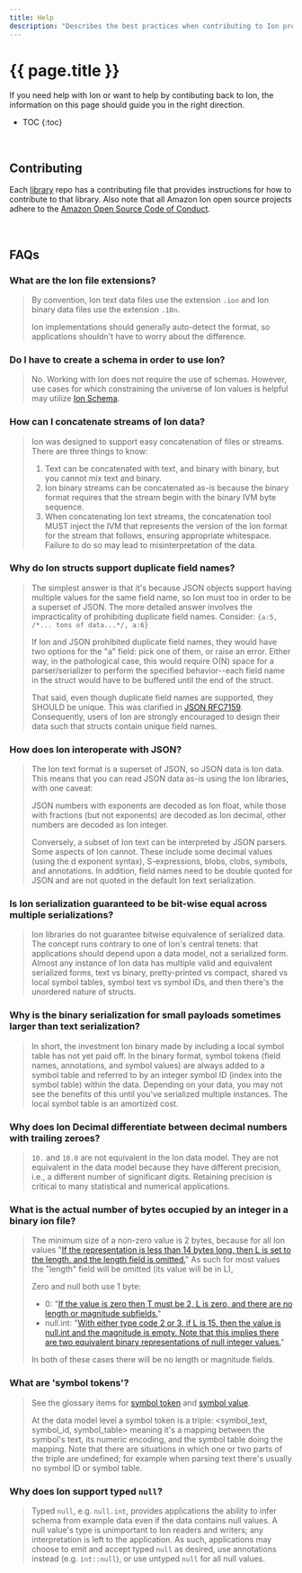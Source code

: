 ```yaml
---
title: Help
description: "Describes the best practices when contributing to Ion projects, how to contact the Ion Team, and answers Frequently Asked Questions (FAQs) about Amazon Ion."
---
```


# {{ page.title }}

If you need help with Ion or want to help by contibuting back to Ion, the information on this page should guide you in the right direction.

* TOC
{:toc}

<br/>

## Contributing

Each [library](libs.html) repo has a contributing file that provides instructions for how to contribute to that library. Also note that all Amazon Ion open source projects adhere to the [Amazon Open Source Code of Conduct](https://aws.github.io/code-of-conduct.html).

<br/>

## FAQs

### What are the Ion file extensions?

> By convention, Ion text data files use the extension `.ion` and Ion binary data files use the extension `.10n`.
> 
> Ion implementations should generally auto-detect the format, so applications shouldn't have to worry about the difference.

### Do I have to create a schema in order to use Ion?

> No.  Working with Ion does not require the use of schemas.  However, use cases for which constraining the universe of Ion values is helpful may utilize [Ion Schema](https://amzn.github.io/ion-schema/).

### How can I concatenate streams of Ion data?

> Ion was designed to support easy concatenation of files or streams. There are three things to know:
> 
> 1. Text can be concatenated with text, and binary with binary, but you cannot mix text and binary.
> 1. Ion binary streams can be concatenated as-is because the binary format requires that the stream begin with the binary IVM byte sequence.
> 1. When concatenating Ion text streams, the concatenation tool MUST inject the IVM that represents the version of the Ion format for the stream that follows, ensuring appropriate whitespace. Failure to do so may lead to misinterpretation of the data.

### Why do Ion structs support duplicate field names?

> The simplest answer is that it's because JSON objects support having multiple values for the same field name, so Ion must too in order to be a superset of JSON. The more detailed answer involves the impracticality of prohibiting duplicate field names. Consider:
> ```{a:5, /*... tons of data...*/, a:6}```
>
> If Ion and JSON prohibited duplicate field names, they would have two options for the "a" field: pick one of them, or raise an error. Either way, in the pathological case, this would require O(N) space for a parser/serializer to perform the specified behavior--each field name in the struct would have to be buffered until the end of the struct.
> 
> That said, even though duplicate field names are supported, they SHOULD be unique. This was clarified in [JSON RFC7159](https://tools.ietf.org/html/rfc7159#section-4). Consequently, users of Ion are strongly encouraged to design their data such that structs contain unique field names.

### How does Ion interoperate with JSON?

> The Ion text format is a superset of JSON, so JSON data is Ion data. This means that you can read JSON data as-is using the Ion libraries, with one caveat:
>
> JSON numbers with exponents are decoded as Ion float, while those with fractions (but not exponents) are decoded as Ion decimal, other numbers are decoded as Ion integer. 
> 
> Conversely, a subset of Ion text can be interpreted by JSON parsers. Some aspects of Ion cannot. These include some decimal values (using the d exponent syntax), S-expressions, blobs, clobs, symbols, and annotations. In addition, field names need to be double quoted for JSON and are not quoted in the default Ion text serialization. 

### Is Ion serialization guaranteed to be bit-wise equal across multiple serializations?

> Ion libraries do not guarantee bitwise equivalence of serialized data. The concept runs contrary to one of Ion's central tenets: that applications should depend upon a data model, not a serialized form. Almost any instance of Ion data has multiple valid and equivalent serialized forms, text vs binary, pretty-printed vs compact, shared vs local symbol tables, symbol text vs symbol IDs, and then there's the unordered nature of structs.

### Why is the binary serialization for small payloads sometimes larger than text serialization?

> In short, the investment Ion binary made by including a local symbol table has not yet paid off. In the binary format, symbol tokens (field names, annotations, and symbol values) are always added to a symbol table and referred to by an integer symbol ID (index into the symbol table) within the data. Depending on your data, you may not see the benefits of this until you've serialized multiple instances. The local symbol table is an amortized cost.

### Why does Ion Decimal differentiate between decimal numbers with trailing zeroes?

> `10.` and `10.0` are not equivalent in the Ion data model. They are not equivalent in the data model because they have different precision, i.e., a different number of significant digits. Retaining precision is critical to many statistical and numerical applications.

### What is the actual number of bytes occupied by an integer in a binary ion file?

> The minimum size of a non-zero value is 2 bytes, because for all Ion values "[If the representation is less than 14 bytes long, then L is set to the length, and the length field is omitted.](docs/binary.html#typed-value-formats)" As such for most values the "length" field will be omitted (its value will be in L),
>
>Zero and null both use 1 byte:
>
> * 0: "[If the value is zero then T must be 2, L is zero, and there are no length or magnitude subfields.](docs/binary.html#2-and-3-int)"
> * null.int: "[With either type code 2 or 3, if L is 15, then the value is null.int and the magnitude is empty. Note that this implies there are two equivalent binary representations of null integer values.](docs/binary.html#2-and-3-int)"
>
> In both of these cases there will be no length or magnitude fields.

### What are 'symbol tokens'?

> See the glossary items for [symbol token](docs/glossary.html#symbol-token) and [symbol value](docs/glossary.html#symbol-value).
>
> At the data model level a symbol token is a triple: <symbol_text, symbol_id, symbol_table> meaning it's a mapping between the symbol's text, its numeric encoding, and the symbol table doing the mapping. Note that there are situations in which one or two parts of the triple are undefined; for example when parsing text there's usually no symbol ID or symbol table.

### Why does Ion support typed `null`?

> Typed `null`, e.g. `null.int`, provides applications the ability to infer schema from example data even if the data contains null values. A null value's type is unimportant to Ion readers and writers; any interpretation is left to the application. As such, applications may choose to emit and accept typed `null` as desired, use annotations instead (e.g. `int::null`), or use untyped `null` for all null values.

